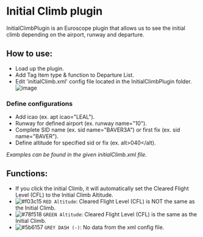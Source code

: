 # Initial Climb plugin
InitialClimbPlugin is an Euroscope plugin that allows us to see the initial climb depending on the airport, runway and departure.



## How to use:
- Load up the plugin.
- Add Tag Item type & function to Departure List.
- Edit 'initialClimb.xml' config file located in the InitialClimbPlugin folder.
![image](https://user-images.githubusercontent.com/68125167/133853455-9ffd44e3-5ebc-46a8-bfe5-a9328ebc1e82.png)


### Define configurations
- Add icao (ex. apt icao="LEAL").
- Runway for defined airport (ex. runway name="10").
- Complete SID name (ex. sid name="BAVER3A") or first fix (ex. sid name="BAVER").
- Define altitude for specified sid or fix (ex. alt>040</alt).

*Examples can be found in the given initialClimb.xml file.*


## Functions:
- If you click the initial Climb, it will automatically set the Cleared Flight Level (CFL) to the Initial Climb Altitude.
- ![#f03c15](https://via.placeholder.com/15/f03c15/000000?text=+) `RED Altitude`: Cleared Flight Level (CFL) is NOT the same as the Initial Climb.
- ![#78f518](https://via.placeholder.com/15/78f518/000000?text=+) `GREEN Altitude`: Cleared Flight Level (CFL) is the same as the Initial Climb.
- ![#5b6157](https://via.placeholder.com/15/5b6157/000000?text=+) `GREY DASH (-)`: No data from the xml config file.
